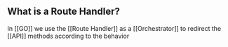 
## What is a Route Handler?

In [[GO]] we use the [[Route Handler]] as a [[Orchestrator]] to redirect the [[API]] methods according to the behavior
